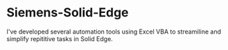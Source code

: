 # Siemens-Solid-Edge
I've developed several automation tools using Excel VBA to streamiline and simplify repititive tasks in Solid Edge.

